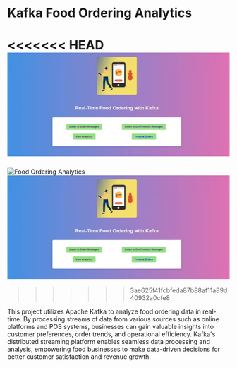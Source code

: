 # Kafka Food Ordering Analytics

<<<<<<< HEAD
![Food Ordering Analytics](/static/home.PNG)
=======
![Food Ordering Analytics](home.PNG)
<img src="static/home.PNG">
>>>>>>> 3ae625f41fcbfeda87b88af11a89d40932a0cfe8

This project utilizes Apache Kafka to analyze food ordering data in real-time. By processing streams of data from various sources such as online platforms and POS systems, businesses can gain valuable insights into customer preferences, order trends, and operational efficiency. Kafka's distributed streaming platform enables seamless data processing and analysis, empowering food businesses to make data-driven decisions for better customer satisfaction and revenue growth.

